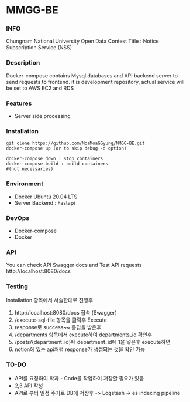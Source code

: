 # MMGG-BE

### INFO

Chungnam National University Open Data Contest
Title : Notice Subscription Service (NSS)

### Description

Docker-compose contains Mysql databases and API backend server to send requests to frontend. it is development repository, actual service will be set to AWS EC2 and RDS


### Features

- Server side processing

### Installation

```
git clone https://github.com/MoaMoaGGyung/MMGG-BE.git
docker-compose up (or to skip debug -d option)

docker-compose down : stop containers
docker-compose build : build containers
#(not necessaries)

```


### Environment

- Docker Ubuntu 20.04 LTS   
- Server Backend : Fastapi

### DevOps

- Docker-compose
- Docker



### API

You can check API Swagger docs and Test API requests
http://localhost:8080/docs

### Testing

Installation 항목에서 서술한대로 진행후
1. http://localhost:8080/docs 접속 (Swagger)
2. /execute-sql-file 항목을 클릭후 Execute
3. response로 success~~ 응답을 받은후
4. /departments 항목에서 execute하여 departments_id 확인후
5. /posts/{department_id}에 department_id에 1을 넣은후 execute하면 
6. notion에 있는 api처럼 response가 생성되는 것을 확인 가능


### TO-DO
- API를 요청하여 학과 - Code를 작업하여 저장할 필요가 있음
- 2,3 API 작성
- API로 부터 일정 주기로 DB에 저장후 -> Logstash -> es indexing pipeline






  




